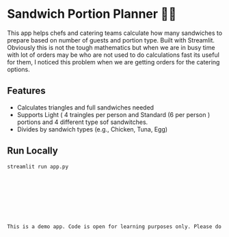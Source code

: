 # Sandwich Portion Planner 🍞🥪

This app helps chefs and catering teams calculate how many sandwiches to prepare based on number of guests and portion type. Built with Streamlit.
Obviously this is not the tough mathematics but when we are in busy time with lot of orders may be who are not used to do calculations fast its useful for them, I noticed this problem when we are getting orders for the catering options. 

## Features
- Calculates triangles and full sandwiches needed
- Supports Light ( 4 traingles per person and Standard (6 per person ) portions and 4 different type sof sandwitches.
- Divides by sandwich types (e.g., Chicken, Tuna, Egg)

## Run Locally
```bash
streamlit run app.py









This is a demo app. Code is open for learning purposes only. Please do not reuse without credit.
